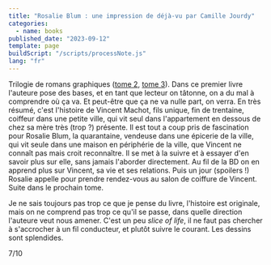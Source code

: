```yaml
---
title: "Rosalie Blum : une impression de déjà-vu par Camille Jourdy"
categories:
  - name: books
published_date: "2023-09-12"
template: page
buildScript: "/scripts/processNote.js"
lang: "fr"
---
```


Trilogie de romans graphiques ([tome 2](/notes/rosalie-blum-haut-les-mains-peau-de-lapin-par-camille-jourdy/), [tome 3](/notes/rosalie-blum-au-hasard-balthazar-par-camille-jourdy/)). Dans ce premier livre l'auteure pose des bases, et en tant que lecteur on tâtonne, on a du mal à comprendre où ça va. Et peut-être que ça ne va nulle part, on verra. En très résumé, c'est l'histoire de Vincent Machot, fils unique, fin de trentaine, coiffeur dans une petite ville, qui vit seul dans l'appartement en dessous de chez sa mère très (trop ?) présente. Il est tout a coup pris de fascination pour Rosalie Blum, la quarantaine, vendeuse dans une épicerie de la ville, qui vit seule dans une maison en périphérie de la ville, que Vincent ne connaît pas mais croit reconnaître. Il se met à la suivre et à essayer d'en savoir plus sur elle, sans jamais l'aborder directement. Au fil de la BD on en apprend plus sur Vincent, sa vie et ses relations. Puis un jour (spoilers !) Rosalie appelle pour prendre rendez-vous au salon de coiffure de Vincent. Suite dans le prochain tome.

Je ne sais toujours pas trop ce que je pense du livre, l'histoire est originale, mais on ne comprend pas trop ce qu'il se passe, dans quelle direction l'auteure veut nous amener. C'est un peu _slice of life_, il ne faut pas chercher à s'accrocher à un fil conducteur, et plutôt suivre le courant. Les dessins sont splendides.

7/10
